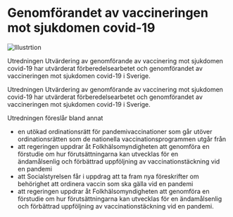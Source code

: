 # Genomförandet av vaccineringen mot sjukdomen covid-19

![Illustrtion](/contentassets/045e47bb40f543bab98f079241b16b6d/sou202373-150x200px.jpg?width=150&quality=85)

Utredningen Utvärdering av genomförande av vaccinering mot sjukdomen covid-19 har utvärderat förberedelsearbetet och genomförandet av vaccineringen mot sjukdomen covid-19 i Sverige.

Utredningen Utvärdering av genomförande av vaccinering mot sjukdomen covid-19 har utvärderat förberedelsearbetet och genomförandet av vaccineringen mot sjukdomen covid-19 i Sverige.

Utredningen föreslår bland annat

* en utökad ordinationsrätt för pandemivaccinationer som går utöver ordinationsrätten som de nationella vaccinationsprogrammen utgår från
* att regeringen uppdrar åt Folkhälsomyndigheten att genomföra en förstudie om hur förutsättningarna kan utvecklas för en ändamålsenlig och förbättrad uppföljning av vaccinationstäckning vid en pandemi
* att Socialstyrelsen får i uppdrag att ta fram nya föreskrifter om behörighet att ordinera vaccin som ska gälla vid en pandemi
* att regeringen uppdrar åt Folkhälsomyndigheten att genomföra en förstudie om hur förutsättningarna kan utvecklas för en ändamålsenlig och förbättrad uppföljning av vaccinationstäckning vid en pandemi.
